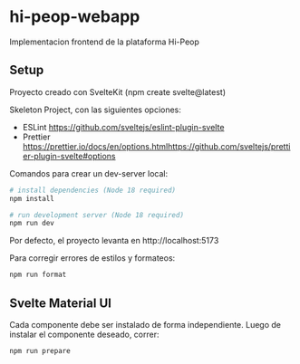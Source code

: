 # hi-peop-webapp

Implementacion frontend de la plataforma Hi-Peop

## Setup

Proyecto creado con SvelteKit (npm create svelte@latest)

Skeleton Project, con las siguientes opciones:

- ESLint
  https://github.com/sveltejs/eslint-plugin-svelte
- Prettier
  https://prettier.io/docs/en/options.htmlhttps://github.com/sveltejs/prettier-plugin-svelte#options

Comandos para crear un dev-server local:

```bash
# install dependencies (Node 18 required)
npm install

# run development server (Node 18 required)
npm run dev
```

Por defecto, el proyecto levanta en http://localhost:5173

Para corregir errores de estilos y formateos:

```bash
npm run format
```


## Svelte Material UI

Cada componente debe ser instalado de forma independiente.
Luego de instalar el componente deseado, correr:

```bash
npm run prepare
```
